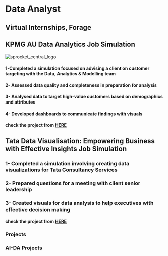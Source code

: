 # Data Analyst
## Virtual Internships, Forage  
## KPMG AU Data Analytics Job Simulation  
![sprocket_central_logo](https://user-images.githubusercontent.com/74540804/190919418-f90b3ea5-219e-4409-96d7-d51200775a3a.png)  
#### 1-Completed a simulation focused on advising a client on customer targeting with the Data, Analytics & Modelling team
#### 2- Assessed data quality and completeness in preparation for analysis
#### 3- Analysed data to target high-value customers based on demographics and attributes
#### 4- Developed dashboards to communicate findings with visuals
#### check the project from [HERE](https://github.com/abdulrahmanyaser/Virtual_Experience_Programs/tree/main/Companies/KPMG%20AU%20Data%20Analytics%20virtual%20internship)

## Tata Data Visualisation: Empowering Business with Effective Insights Job Simulation  
### 1- Completed a simulation involving creating data visualizations for Tata Consultancy Services
### 2- Prepared questions for a meeting with client senior leadership
### 3- Created visuals for data analysis to help executives with effective decision making
#### check the project from [HERE](https://github.com/abdulrahmanyaser/Virtual_Experience_Programs/tree/main/Companies/TATA%20Data%20Visualisation%20Empowering%20Business%20with%20Effective%20Insights)

 


  



### Projects

### AI-DA Projects


